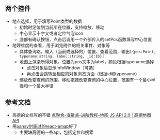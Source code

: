 ## 两个控件
- 地点选择，用于填写Point类型的数据
    - 初始时定位到当前所在位置，支持缩放、移动
    - 中心显示十字叉或者定位气泡icon
    - 底部有确认按钮，点击后调用一个外部传入的setPos函数填写中心位置
- 地理维度的查看，用于浏览附件的相关事件、对象等
    - 具体查询略，输入（当前或选择的）位置、查看范围，输出`[{pos:Point, typename:string, label:string, _id:ID}]`
    - 地图上渲染所得对象，位置为pos文本为label，颜色根据typename选择
        - 点击对象后显示InfoWindow（可选）
        - 再点击会跳转至相应的对象浏览页面（根据id和typename）
    - 缩放改变查询的范围，移动拖拽改变查询的中心位置，范围有一个最小半径和一个最大半径
## 参考文档
- 高德的文档写的不错 [点聚合-海量点-进阶教程-地图 JS API 2.0 | 高德地图API](https://lbs.amap.com/api/javascript-api-v2/guide/amap-massmarker/marker-cluster)
- 用[pansy封装过的react-amap](https://react-amap-pansyjs.vercel.app/components/about/about)好了
	- 主要缺高德的一些api，包括定位和搜索